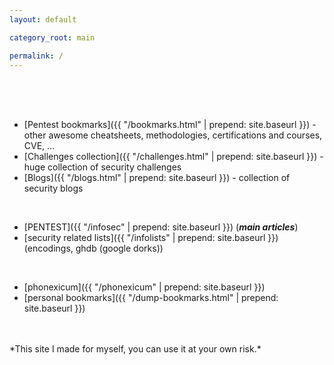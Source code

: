 ```yaml
---
layout: default

category_root: main

permalink: /
---
```


<article class="markdown-body" markdown="1">

<br>
<br>
<br>

* [Pentest bookmarks]({{ "/bookmarks.html" | prepend: site.baseurl }}) - other awesome cheatsheets, methodologies, certifications and courses, CVE, ...
* [Challenges collection]({{ "/challenges.html" | prepend: site.baseurl }}) - huge collection of security challenges
* [Blogs]({{ "/blogs.html" | prepend: site.baseurl }}) - collection of security blogs

<br>

* [PENTEST]({{ "/infosec" | prepend: site.baseurl }}) (***main articles***)
* [security related lists]({{ "/infolists" | prepend: site.baseurl }}) (encodings, ghdb (google dorks))

<br>

* [phonexicum]({{ "/phonexicum" | prepend: site.baseurl }})
* [personal bookmarks]({{ "/dump-bookmarks.html" | prepend: site.baseurl }})

<!--
* [programming]({{ "/programming" | prepend: site.baseurl }})
* [funny aphorisms]({{ "/other_articles/funny.html" | prepend: site.baseurl }})
-->

<br>


<br>
*This site I made for myself, you can use it at your own risk.*

</article>
